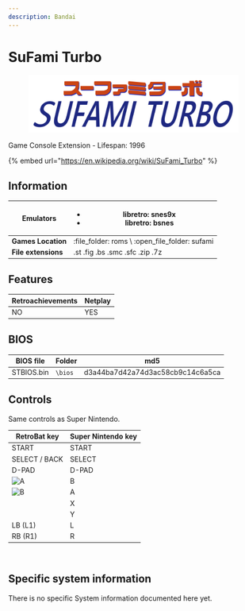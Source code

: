 ```yaml
---
description: Bandai
---
```


# SuFami Turbo

<figure><img src="https://raw.githubusercontent.com/fabricecaruso/es-theme-carbon/52ff37c9e265587d006945a2ba695b5a962b3a3d/art/logos/sufami.svg" alt=""><figcaption></figcaption></figure>

Game Console Extension - Lifespan: 1996

{% embed url="https://en.wikipedia.org/wiki/SuFami_Turbo" %}

## Information

| **Emulators**       | <ul><li>libretro: snes9x</li><li>libretro: bsnes</li></ul> |
| ------------------- | ---------------------------------------------------------- |
| **Games Location**  | :file\_folder: roms \ :open\_file\_folder: sufami          |
| **File extensions** | .st .fig .bs .smc .sfc .zip .7z                            |

## Features

| Retroachievements | Netplay |
| ----------------- | ------- |
| NO                | YES     |

## BIOS

| BIOS file  | Folder  | md5                              |
| ---------- | ------- | -------------------------------- |
| STBIOS.bin | `\bios` | d3a44ba7d42a74d3ac58cb9c14c6a5ca |

## Controls

Same controls as Super Nintendo.

| RetroBat key                                                                              | Super Nintendo key |
| ----------------------------------------------------------------------------------------- | ------------------ |
| START                                                                                     | START              |
| SELECT / BACK                                                                             | SELECT             |
| D-PAD                                                                                     | D-PAD              |
| ![A](<../../../../.gitbook/assets/image (1) (2) (1).png>)                                 | B                  |
| ![B](<../../../../.gitbook/assets/image (4) (1).png>)                                     | A                  |
| <img src="../../../../.gitbook/assets/image (3) (1) (2).png" alt="" data-size="original"> | X                  |
| <img src="../../../../.gitbook/assets/image (2) (1) (1).png" alt="" data-size="line">     | Y                  |
| LB (L1)                                                                                   | L                  |
| RB (R1)                                                                                   | R                  |

<figure><img src="https://i.imgur.com/bJOE7jD.png" alt=""><figcaption></figcaption></figure>

## Specific system information

There is no specific System information documented here yet.
